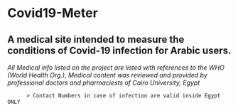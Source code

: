 # Covid19-Meter
##   A medical site intended to measure the conditions of Covid-19 infection for Arabic users.

*All Medical info listed on the project are listed with references to the WHO (World Health Org.), Medical content was reviewed and provided by professional doctors and pharmaciests of Cairo University, Egypt*



          > Contact Numbers in case of infection are valid inside Egypt ONLY
